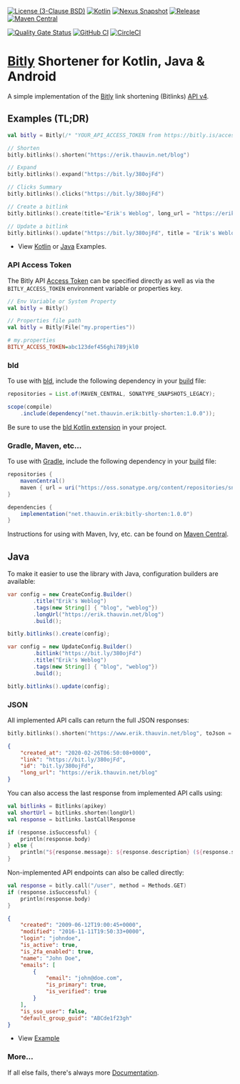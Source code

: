 [![License (3-Clause BSD)](https://img.shields.io/badge/license-BSD%203--Clause-blue.svg?style=flat-square)](https://opensource.org/licenses/BSD-3-Clause)
[![Kotlin](https://img.shields.io/badge/kotlin-1.9.20-7f52ff)](https://kotlinlang.org/)
[![Nexus Snapshot](https://img.shields.io/nexus/s/net.thauvin.erik/bitly-shorten?label=snapshot&server=https%3A%2F%2Foss.sonatype.org%2F)](https://oss.sonatype.org/content/repositories/snapshots/net/thauvin/erik/bitly-shorten/)
[![Release](https://img.shields.io/github/release/ethauvin/bitly-shorten.svg)](https://github.com/ethauvin/bitly-shorten/releases/latest)
[![Maven Central](https://img.shields.io/maven-central/v/net.thauvin.erik/bitly-shorten.svg?color=blue)](https://central.sonatype.com/artifact/net.thauvin.erik/bitly-shorten)

[![Quality Gate Status](https://sonarcloud.io/api/project_badges/measure?project=ethauvin_bitly-shorten&metric=alert_status)](https://sonarcloud.io/dashboard?id=ethauvin_bitly-shorten)
[![GitHub CI](https://github.com/ethauvin/bitly-shorten/actions/workflows/gradle.yml/badge.svg)](https://github.com/ethauvin/bitly-shorten/actions/workflows/gradle.yml)
[![CircleCI](https://circleci.com/gh/ethauvin/bitly-shorten/tree/master.svg?style=shield)](https://circleci.com/gh/ethauvin/bitly-shorten/tree/master)

# [Bitly](https://dev.bitly.com/v4/) Shortener for Kotlin, Java & Android

A simple implementation of the [Bitly](https://bit.ly/) link shortening (Bitlinks) [API v4](https://dev.bitly.com/api-reference).

## Examples (TL;DR)

```kotlin
val bitly = Bitly(/* "YOUR_API_ACCESS_TOKEN from https://bitly.is/accesstoken" */)

// Shorten
bitly.bitlinks().shorten("https://erik.thauvin.net/blog")

// Expand
bitly.bitlinks().expand("https://bit.ly/380ojFd")

// Clicks Summary
bitly.bitlinks().clicks("https://bit.ly/380ojFd")

// Create a bitlink
bitly.bitlinks().create(title="Erik's Weblog", long_url = "https://erik.thauvin.net/blog/")

// Update a bitlink
bitly.bitlinks().update("https://bit.ly/380ojFd", title = "Erik's Weblog", tags = arrayOf("blog", "weblog"))
```

- View [Kotlin](https://github.com/ethauvin/bitly-shorten/blob/master/examples/src/main/kotlin/com/example/BitlyExample.kt) or [Java](https://github.com/ethauvin/bitly-shorten/blob/master/examples/src/main/java/com/example/BitlySample.java) Examples.

### API Access Token

The Bitly API [Access Token](https://bitly.is/accesstoken) can be specified directly as well as via the `BITLY_ACCESS_TOKEN` environment variable or properties key.

```kotlin
// Env Variable or System Property
val bitly = Bitly()

// Properties file path
val bitly = Bitly(File("my.properties"))

```

```ini
# my.properties
BITLY_ACCESS_TOKEN=abc123def456ghi789jkl0
```

### bld

To use with [bld](https://rife2.com/bld), include the following dependency in your [build](https://github.com/ethauvin/bitly-shorten/blob/master/examples/bld/src/bld/java/com/example/CryptoPriceExampleBuild.java) file:

```java
repositories = List.of(MAVEN_CENTRAL, SONATYPE_SNAPSHOTS_LEGACY);

scope(compile)
    .include(dependency("net.thauvin.erik:bitly-shorten:1.0.0"));
```
Be sure to use the [bld Kotlin extension](https://github.com/rife2/bld-kotlin) in your project.

### Gradle, Maven, etc…

To use with [Gradle](https://gradle.org/), include the following dependency in your [build](https://github.com/ethauvin/bitly-shorten/blob/master/examples/gradle/build.gradle.kts) file:

```gradle
repositories {
    mavenCentral()
    maven { url = uri("https://oss.sonatype.org/content/repositories/snapshots") } // only needed for SNAPSHOT
}

dependencies {
    implementation("net.thauvin.erik:bitly-shorten:1.0.0")
}
```

Instructions for using with Maven, Ivy, etc. can be found on [Maven Central](https://central.sonatype.com/artifact/net.thauvin.erik/bitly-shorten).

## Java

To make it easier to use the library with Java, configuration builders are available:

```java
var config = new CreateConfig.Builder()
        .title("Erik's Weblog")
        .tags(new String[] { "blog", "weblog"})
        .longUrl("https://erik.thauvin.net/blog")
        .build();

bitly.bitlinks().create(config);
```

```java
var config = new UpdateConfig.Builder()
        .bitlink("https://bit.ly/380ojFd")
        .title("Erik's Weblog")
        .tags(new String[] { "blog", "weblog"})
        .build();

bitly.bitlinks().update(config);
```

### JSON

All implemented API calls can return the full JSON responses:

```kotlin
bitly.bitlinks().shorten("https://www.erik.thauvin.net/blog", toJson = true)
```

```json
{
    "created_at": "2020-02-26T06:50:08+0000",
    "link": "https://bit.ly/380ojFd",
    "id": "bit.ly/380ojFd",
    "long_url": "https://erik.thauvin.net/blog"
}
```

You can also access the last response from implemented API calls using:

```kotlin
val bitlinks = Bitlinks(apikey)
val shortUrl = bitlinks.shorten(longUrl)
val response = bitlinks.lastCallResponse

if (response.isSuccessful) {
    println(response.body)
} else {
    println("${response.message}: ${response.description} (${response.statusCode})")
}
```

Non-implemented API endpoints can also be called directly:

```kotlin
val response = bitly.call("/user", method = Methods.GET)
if (response.isSuccessful) {
    println(response.body)
}
```

```json
{
    "created": "2009-06-12T19:00:45+0000",
    "modified": "2016-11-11T19:50:33+0000",
    "login": "johndoe",
    "is_active": true,
    "is_2fa_enabled": true,
    "name": "John Doe",
    "emails": [
        {
            "email": "john@doe.com",
            "is_primary": true,
            "is_verified": true
        }
    ],
    "is_sso_user": false,
    "default_group_guid": "ABCde1f23gh"
}
```

- View [Example](https://github.com/ethauvin/bitly-shorten/blob/master/examples/src/main/kotlin/com/example/BitlyRetrieve.kt)

### More…

If all else fails, there's always more [Documentation](https://ethauvin.github.io/bitly-shorten/).
